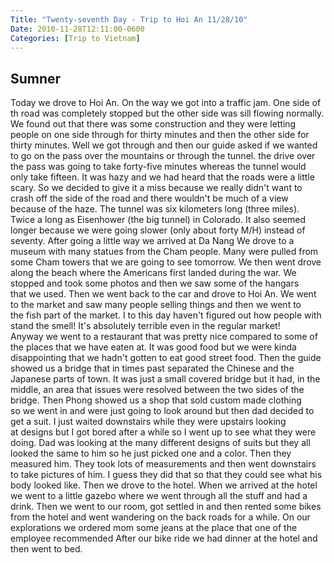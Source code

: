 ```yaml
---
Title: "Twenty-seventh Day - Trip to Hoi An 11/28/10"
Date: 2010-11-28T12:11:00-0600
Categories: [Trip to Vietnam]
---
```


## Sumner

Today we drove to Hoi An. On the way we got into a traffic jam. One side
of th road was completely stopped but the other side was sill flowing
normally. We found out that there was some construction and they were
letting people on one side through for thirty minutes and then the other
side for thirty minutes. Well we got through and then our guide asked if
we wanted to go on the pass over the mountains or through the tunnel.
the drive over the pass was going to take forty-five minutes whereas the
tunnel would only take fifteen. It was hazy and we had heard that the
roads were a little scary. So we decided to give it a miss because we
really didn't want to crash off the side of the road and there wouldn't
be much of a view because of the haze. The tunnel was six kilometers
long (three miles). Twice a long as Eisenhower (the big tunnel) in
Colorado. It also seemed longer because we were going slower (only about
forty M/H) instead of seventy. After going a little way we arrived at Da
Nang We drove to a museum with many statues from the Cham people. Many
were pulled from some Cham towers that we are going to see tomorrow. We
then went drove along the beach where the Americans first landed during
the war. We stopped and took some photos and then we saw some of the
hangars that we used. Then we went back to the car and drove to Hoi
An. We went to the market and saw many people selling things and then we
went to the fish part of the market. I to this day haven't figured out
how people with stand the smell! It's absolutely terrible even in the
regular market! Anyway we went to a restaurant that was pretty nice
compared to some of the places that we have eaten at. It was good food
but we were kinda disappointing that we hadn't gotten to eat good street
food. Then the guide showed us a bridge that in times past separated the
Chinese and the Japanese parts of town. It was just a small covered
bridge but it had, in the middle, an area that issues were resolved
between the two sides of the bridge. Then Phong showed us a shop that
sold custom made clothing so we went in and were just going to look
around but then dad decided to get a suit. I just waited
downstairs while they were upstairs looking at designs but I got bored
after a while so I went up to see what they were doing. Dad was looking
at the many different designs of suits but they all looked the same to
him so he just picked one and a color. Then they measured him. They
took lots of measurements and then went downstairs to take pictures of
him. I guess they did that so that they could see what his body looked
like. Then we drove to the hotel. When we arrived at the hotel we went
to a little gazebo where we went through all the stuff and had a drink.
Then we went to our room, got settled in and then rented some bikes from
the hotel and went wandering on the back roads for a while. On our
explorations we ordered mom some jeans at the place that one of the
employee recommended After our bike ride we had dinner at the hotel and
then went to bed.
